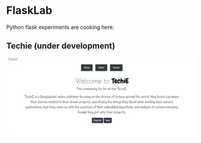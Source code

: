 # FlaskLab
Python flask experiments are cooking here. 

## Techie (under development)
![Example screenshot](./_01_Techie/techie.png)
